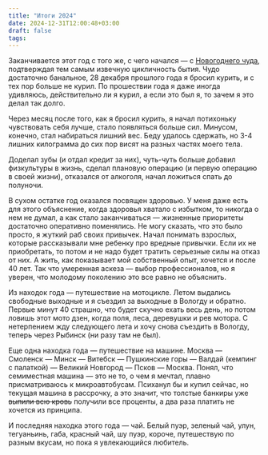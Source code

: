 ```yaml
---
title: "Итоги 2024"
date: 2024-12-31T12:00:48+03:00
draft: false
tags:
---
```


Заканчивается этот год с того же, с чего начался — с [Новогоднего чуда](/life/2024/01/19/new-year-miracle/), подтверждая тем самым извечную цикличность бытия. Чудо достаточно банальное, 28 декабря прошлого года я бросил курить, и с тех пор больше не курил. По прошествии года я даже иногда удивляюсь, действительно ли я курил, а если это был я, то зачем я это делал так долго.

<!--more-->

Через месяц после того, как я бросил курить, я начал потихоньку чувствовать себя лучше, стало появляться больше сил. Минусом, конечно, стал набираться лишний вес. Беду удалось сдержать, но 3-4 лишних килограмма до сих пор висят на разных частях моего тела.

Доделал зубы (и отдал кредит за них), чуть-чуть больше добавил физкультуры в жизнь, сделал плановую операцию (и первую операцию в своей жизни), отказался от алкоголя, начал ложиться спать до полуночи.

В сухом остатке год оказался посвящен здоровью. У меня даже есть для этого объяснение, когда здоровья хватало с избытком, то никогда о нем не думал, а как стало заканчиваться — жизненные приоритеты достаточно оперативно поменялись. Не могу сказать, что это было просто, я жуткий раб своих привычек. Начал понимать взрослых, которые рассказывали мне ребенку про вредные привычки. Если их не приобретать, то потом и не надо будет тратить серьезные силы на отказ от них. А жить, как показывает мой собственный опыт, хочется и после 40 лет. Так что умеренная аскеза — выбор профессионалов, но я уверен, что молодому поколению это все равно не объяснить.

Из находок года — путешествие на мотоцикле. Летом выдались свободные выходные и я съездил за выходные в Вологду и обратно. Первые минут 40 страшно, что будет скучно ехать весь день, но потом ловишь этот мото дзен, когда поля, леса, деревушки и рев мотора. С нетерпением жду следующего лета и хочу снова съездить в Вологду, теперь через Рыбинск (ни разу там не был).

Еще одна находка года — путешествие на машине. Москва — Смоленск — Минск — Витебск — Пушкинские горы — Валдай (кемпинг с палаткой) — Великий Новгород — Псков — Москва. Понял, что семиместная машина — это не то, о чем я мечтал, плавно присматриваюсь к микроавтобусам. Психанул бы и купил сейчас, но текущая машина в рассрочку, а это значит, что толстые банкиры уже ~~выпили всю кровь~~ получили все проценты, а два раза платить не хочется из принципа.

И последняя находка этого года — чай. Белый пуэр, зеленый чай, улун, тегуаньинь, габа, красный чай, шу пуэр, короче, путешествую по разным вкусам, но пока я увлекающийся любитель.

